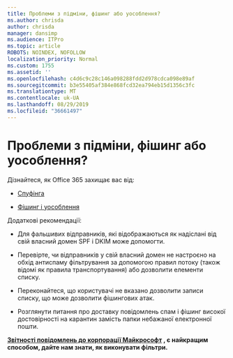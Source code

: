 ```yaml
---
title: Проблеми з підміни, фішинг або уособлення?
ms.author: chrisda
author: chrisda
manager: dansimp
ms.audience: ITPro
ms.topic: article
ROBOTS: NOINDEX, NOFOLLOW
localization_priority: Normal
ms.custom: 1755
ms.assetid: ''
ms.openlocfilehash: c4d6c9c28c146a098288fdd2d978cdca098e89af
ms.sourcegitcommit: b3e55405af384e868fcd32ea794eb15d1356c3fc
ms.translationtype: MT
ms.contentlocale: uk-UA
ms.lasthandoff: 08/29/2019
ms.locfileid: "36661497"
---
```

# <a name="issues-with-spoofing-phishing-or-impersonation"></a>Проблеми з підміни, фішинг або уособлення?

Дізнайтеся, як Office 365 захищає вас від:

- [Спуфінга](https://docs.microsoft.com/office365/securitycompliance/anti-spoofing-protection)

- [Фішинг і уособлення](https://docs.microsoft.com/office365/securitycompliance/atp-anti-phishing)

Додаткові рекомендації:

- Для фальшивих відправників, які відображаються як надіслані від свій власний домен SPF і DKIM може допомогти.

- Перевірте, чи відправників у свій власний домен не настроєно на обхід антиспаму фільтрування за допомогою правил потоку (також відомі як правила транспортування) або дозволити елементи списку.

- Переконайтеся, що користувачі не вказано дозволити записи списку, що може дозволити фішингових атак.

- Розглянути питання про доставку повідомлень спам і фішинг високої достовірності на карантин замість папки небажаної електронної пошти.

**[Звітності повідомлень до корпорації Майкрософт](https://support.office.com/article/b5caa9f1-cdf3-4443-af8c-ff724ea719d2) , є найкращим способом, дайте нам знати, як виконувати фільтри.**
